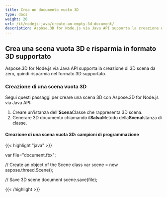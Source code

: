 ```yaml
---
title: Crea un documento vuoto 3D
type: docs
weight: 20
url: /it/nodejs-java/create-an-empty-3d-document/
description: Aspose.3D for Node.js via Java API supporta la creazione di 3D scena da zero, quindi risparmia nel formato 3D supportato.
---
```

##  **Crea una scena vuota 3D e risparmia in formato 3D supportato**
Aspose.3D for Node.js via Java API supporta la creazione di 3D scena da zero, quindi risparmia nel formato 3D supportato.
###  **Creazione di una scena vuota 3D**
Segui questi passaggi per creare una scena 3D con Aspose.3D for Node.js via Java API:

1. Creare un'istanza dell'**Scena**Classe che rappresenta 3D scena.
1. Generare 3D documento chiamando il**Salva**Metodo della**Scena**Istanza di classe.
####  **Creazione di una scena vuota 3D: campioni di programmazione**
{{< highlight "java" >}}

var file="document.fbx";

// Create an object of the Scene class
var scene = new aspose.threed.Scene();

// Save 3D scene document
scene.save(file);

{{< /highlight >}}




